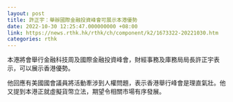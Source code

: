 ```yaml
---
layout: post
title: 許正宇：舉辦國際金融投資峰會可展示本港優勢
date: 2022-10-30 12:25:47.000000000 +08:00
link: https://news.rthk.hk/rthk/ch/component/k2/1673322-20221030.htm
categories: rthk
---
```


本港將會舉行金融科技周及國際金融投資峰會，財經事務及庫務局局長許正宇表示，可以展示香港優勢。

他回應有美國國會議員將活動牽涉到人權問題，表示香港舉行峰會是理直氣壯。他又提到本港正就虛擬貨幣立法，期望令相關巿場有序發展。
